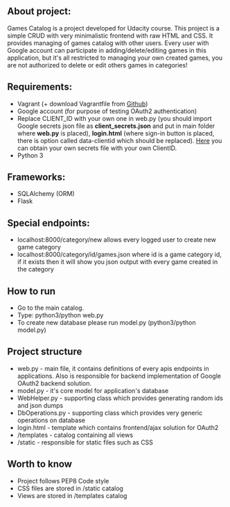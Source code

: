 ## About project:
Games Catalog is a project developed for Udacity course. This project is a simple CRUD with very minimalistic frontend with raw HTML and CSS. It provides managing of games catalog with other users. Every user with Google account can participate in adding/delete/editing games in this application, but it's all restricted to managing your own created games, you are not authorized to delete or edit others games in categories!

## Requirements:

- Vagrant (+ download Vagrantfile from [Github](https://github.com/udacity/fullstack-nanodegree-vm/tree/master/vagrant))
- Google account (for purpose of testing OAuth2 authentication)
- Replace CLIENT_ID with your own one in web.py (you should import Google secrets json file as **client_secrets.json** and put in main folder where **web.py** is placed), **login.html** (where sign-in button is placed, there is option called data-clientid which should be replaced). 
[Here](https://console.developers.google.com/apis) you can obtain your own secrets file with your own ClientID.
- Python 3

## Frameworks:

- SQLAlchemy (ORM)
- Flask

## Special endpoints:

- localhost:8000/category/new allows every logged user to create new game category
- localhost:8000/category/id/games.json where id is a game category id, if it exists then it will show you json output with every game created in the category

## How to run

- Go to the main catalog.
- Type: python3/python web.py
- To create new database please run model.py (python3/python model.py)

## Project structure

- web.py - main file, it contains definitions of every apis endpoints in applications. Also is responsible for backend implementation of Google OAuth2 backend solution.
- model.py - it's core model for application's database
- WebHelper.py - supporting class which provides generating random ids and json dumps
- DbOperations.py - supporting class which provides very generic operations on database
- login.html - template which contains frontend/ajax solution for OAuth2
- /templates - catalog containing all views
- /static - responsible for static files such as CSS

## Worth to know

- Project follows PEP8 Code style
- CSS files are stored in /static catalog
- Views are stored in /templates catalog



